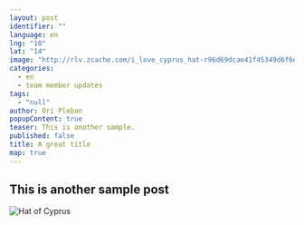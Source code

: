 ```yaml
---
layout: post
identifier: ""
language: en
lng: "10"
lat: "14"
image: "http://rlv.zcache.com/i_love_cyprus_hat-r96d69dcae41f45349d6f6ed8ef3210d4_v9wqr_8byvr_324.jpg"
categories: 
  - en
  - team member updates
tags: 
  - "null"
author: Ori Pleban
popupContent: true
teaser: This is another sample.
published: false
title: A great title
map: true
---
```


## This is another sample post

![Hat of Cyprus](http://rlv.zcache.com/i_love_cyprus_hat-r96d69dcae41f45349d6f6ed8ef3210d4_v9wqr_8byvr_324.jpg)
